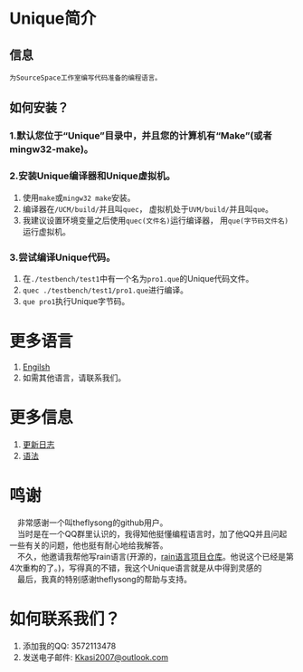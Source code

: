 # Unique简介

## 信息
	为SourceSpace工作室编写代码准备的编程语言。

## 如何安装？

### 1.默认您位于“Unique”目录中，并且您的计算机有“Make”(或者mingw32-make)。

### 2.安装Unique编译器和Unique虚拟机。
1. 使用`make`或`mingw32 make`安装。
2. 编译器在`/UCM/build/`并且叫`quec`，
   虚拟机处于`UVM/build/`并且叫`que`。
3. 我建议设置环境变量之后使用`quec(文件名)`运行编译器，
   用`que(字节码文件名)`运行虚拟机。

### 3.尝试编译Unique代码。
1. 在`./testbench/test1`中有一个名为`pro1.que`的Unique代码文件。
2. `quec ./testbench/test1/pro1.que`进行编译。
3. `que pro1`执行Unique字节码。

# 更多语言
1. [Engilsh](../README.md)
2. 如需其他语言，请联系我们。

# 更多信息
1. [更新日志](./updateLog.md)
2. [语法](./garmmar.md)

# 鸣谢
&emsp;非常感谢一个叫theflysong的github用户。<br>
&emsp;当时是在一个QQ群里认识的，我得知他挺懂编程语言时，加了他QQ并且问起一些有关的问题，他也挺有耐心地给我解答。<br>
&emsp;不久，他邀请我帮他写rain语言(开源的，[rain语言项目仓库](https://github.com/theflysong/rain)。他说这个已经是第4次重构的了。)，写得真的不错，我这个Unique语言就是从中得到灵感的<br>
&emsp;最后，我真的特别感谢theflysong的帮助与支持。

# 如何联系我们？
1. 添加我的QQ: 3572113478
2. 发送电子邮件: Kkasi2007@outlook.com